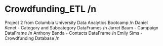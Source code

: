 # Crowdfunding_ETL /n
Project 2 from Columbia University Data Analytics Bootcamp /n
Daniel Kenet - Category and Subcategory DataFrames /n
Jarret Baum - Campaign DataFrame /n
Anthony Banda - Contacts DataFrame /n
Emily Sims - Crowdfunding Database /n

